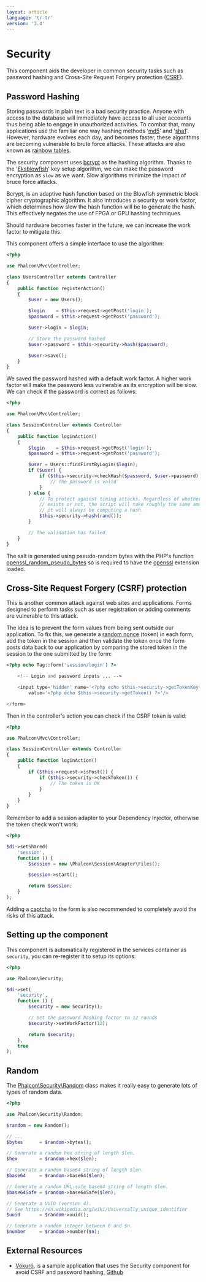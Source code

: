 ```yaml
---
layout: article
language: 'tr-tr'
version: '3.4'
---
```


<a name='overview'></a>

# Security

This component aids the developer in common security tasks such as password hashing and Cross-Site Request Forgery protection ([CSRF](https://en.wikipedia.org/wiki/Cross-site_request_forgery)).

<a name='hashing'></a>

## Password Hashing

Storing passwords in plain text is a bad security practice. Anyone with access to the database will immediately have access to all user accounts thus being able to engage in unauthorized activities. To combat that, many applications use the familiar one way hashing methods '[md5](http://php.net/manual/en/function.md5.php)' and '[sha1](http://php.net/manual/en/function.sha1.php)'. However, hardware evolves each day, and becomes faster, these algorithms are becoming vulnerable to brute force attacks. These attacks are also known as [rainbow tables](http://en.wikipedia.org/wiki/Rainbow_table).

The security component uses [bcrypt](http://en.wikipedia.org/wiki/Bcrypt) as the hashing algorithm. Thanks to the '[Eksblowfish](http://en.wikipedia.org/wiki/Bcrypt#Algorithm)' key setup algorithm, we can make the password encryption as `slow` as we want. Slow algorithms minimize the impact of bruce force attacks.

Bcrypt, is an adaptive hash function based on the Blowfish symmetric block cipher cryptographic algorithm. It also introduces a security or work factor, which determines how slow the hash function will be to generate the hash. This effectively negates the use of FPGA or GPU hashing techniques.

Should hardware becomes faster in the future, we can increase the work factor to mitigate this.

This component offers a simple interface to use the algorithm:

```php
<?php

use Phalcon\Mvc\Controller;

class UsersController extends Controller
{
    public function registerAction()
    {
        $user = new Users();

        $login    = $this->request->getPost('login');
        $password = $this->request->getPost('password');

        $user->login = $login;

        // Store the password hashed
        $user->password = $this->security->hash($password);

        $user->save();
    }
}
```

We saved the password hashed with a default work factor. A higher work factor will make the password less vulnerable as its encryption will be slow. We can check if the password is correct as follows:

```php
<?php

use Phalcon\Mvc\Controller;

class SessionController extends Controller
{
    public function loginAction()
    {
        $login    = $this->request->getPost('login');
        $password = $this->request->getPost('password');

        $user = Users::findFirstByLogin($login);
        if ($user) {
            if ($this->security->checkHash($password, $user->password)) {
                // The password is valid
            }
        } else {
            // To protect against timing attacks. Regardless of whether a user
            // exists or not, the script will take roughly the same amount as
            // it will always be computing a hash.
            $this->security->hash(rand());
        }

        // The validation has failed
    }
}
```

The salt is generated using pseudo-random bytes with the PHP's function [openssl_random_pseudo_bytes](http://php.net/manual/en/function.openssl-random-pseudo-bytes.php) so is required to have the [openssl](http://php.net/manual/en/book.openssl.php) extension loaded.

<a name='csrf'></a>

## Cross-Site Request Forgery (CSRF) protection

This is another common attack against web sites and applications. Forms designed to perform tasks such as user registration or adding comments are vulnerable to this attack.

The idea is to prevent the form values from being sent outside our application. To fix this, we generate a [random nonce](http://en.wikipedia.org/wiki/Cryptographic_nonce) (token) in each form, add the token in the session and then validate the token once the form posts data back to our application by comparing the stored token in the session to the one submitted by the form:

```php
<?php echo Tag::form('session/login') ?>

    <!-- Login and password inputs ... -->

    <input type='hidden' name='<?php echo $this->security->getTokenKey() ?>'
        value='<?php echo $this->security->getToken() ?>'/>

</form>
```

Then in the controller's action you can check if the CSRF token is valid:

```php
<?php

use Phalcon\Mvc\Controller;

class SessionController extends Controller
{
    public function loginAction()
    {
        if ($this->request->isPost()) {
            if ($this->security->checkToken()) {
                // The token is OK
            }
        }
    }
}
```

Remember to add a session adapter to your Dependency Injector, otherwise the token check won't work:

```php
<?php

$di->setShared(
    'session',
    function () {
        $session = new \Phalcon\Session\Adapter\Files();

        $session->start();

        return $session;
    }
);
```

Adding a [captcha](http://www.google.com/recaptcha) to the form is also recommended to completely avoid the risks of this attack.

<a name='setup'></a>

## Setting up the component

This component is automatically registered in the services container as `security`, you can re-register it to setup its options:

```php
<?php

use Phalcon\Security;

$di->set(
    'security',
    function () {
        $security = new Security();

        // Set the password hashing factor to 12 rounds
        $security->setWorkFactor(12);

        return $security;
    },
    true
);
```

<a name='random'></a>

## Random

The [Phalcon\Security\Random](api/Phalcon_Security_Random) class makes it really easy to generate lots of types of random data.

```php
<?php

use Phalcon\Security\Random;

$random = new Random();

// ...
$bytes      = $random->bytes();

// Generate a random hex string of length $len.
$hex        = $random->hex($len);

// Generate a random base64 string of length $len.
$base64     = $random->base64($len);

// Generate a random URL-safe base64 string of length $len.
$base64Safe = $random->base64Safe($len);

// Generate a UUID (version 4).
// See https://en.wikipedia.org/wiki/Universally_unique_identifier
$uuid       = $random->uuid();

// Generate a random integer between 0 and $n.
$number     = $random->number($n);
```

<a name='resources'></a>

## External Resources

* [Vökuró](https://vokuro.phalconphp.com), is a sample application that uses the Security component for avoid CSRF and password hashing, [Github](https://github.com/phalcon/vokuro)
